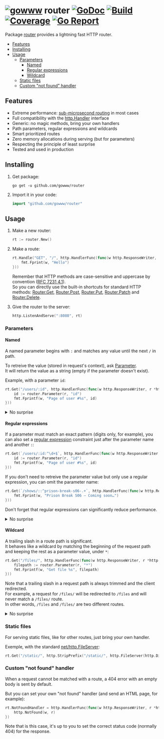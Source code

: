 # [![gowww](https://avatars.githubusercontent.com/u/18078923?s=20)](https://github.com/gowww) router [![GoDoc](https://godoc.org/github.com/gowww/router?status.svg)](https://godoc.org/github.com/gowww/router) [![Build](https://travis-ci.org/gowww/router.svg?branch=master)](https://travis-ci.org/gowww/router) [![Coverage](https://coveralls.io/repos/github/gowww/router/badge.svg?branch=master)](https://coveralls.io/github/gowww/router?branch=master) [![Go Report](https://goreportcard.com/badge/github.com/gowww/router)](https://goreportcard.com/report/github.com/gowww/router)

Package [router](https://godoc.org/github.com/gowww/router) provides a lightning fast HTTP router.

- [Features](#features)
- [Installing](#installing)
- [Usage](#usage)
  - [Parameters](#parameters)
    - [Named](#named)
    - [Regular expressions](#regular-expressions)
    - [Wildcard](#wildcard)
  - [Static files](#static-files)
  - [Custom "not found" handler](#custom-not-found-handler)

## Features

  - Extreme performance: [sub-microsecond routing](https://gist.github.com/arthurwhite/bb632f6b104deb2a50ce476c25f7bec2) in most cases
  - Full compatibility with the [http.Handler](https://golang.org/pkg/net/http/#Handler) interface
  - Generic: no magic methods, bring your own handlers
  - Path parameters, regular expressions and wildcards
  - Smart prioritized routes
  - Zero memory allocations during serving (but for parameters)
  - Respecting the principle of least surprise
  - Tested and used in production

## Installing

1. Get package:

	```Shell
	go get -u github.com/gowww/router
	````

2. Import it in your code:

	```Go
	import "github.com/gowww/router"
	```

## Usage

1. Make a new router:

	```Go
	rt := router.New()
	```

2. Make a route:

	```Go
	rt.Handle("GET", "/", http.HandlerFunc(func(w http.ResponseWriter, r *http.Request) {
		fmt.Fprint(w, "Hello")
	}))
	```

   Remember that HTTP methods are case-sensitive and uppercase by convention ([RFC 7231 4.1](https://tools.ietf.org/html/rfc7231#section-4.1)).  
   So you can directly use the built-in shortcuts for standard HTTP methods: [Router.Get](https://godoc.org/github.com/gowww/router#Router.Get), [Router.Post](https://godoc.org/github.com/gowww/router#Router.Post), [Router.Put](https://godoc.org/github.com/gowww/router#Router.Put), [Router.Patch](https://godoc.org/github.com/gowww/router#Router.Patch) and [Router.Delete](https://godoc.org/github.com/gowww/router#Router.Delete).

3. Give the router to the server:

	```Go
	http.ListenAndServe(":8080", rt)
	```

### Parameters

#### Named

A named parameter begins with `:` and matches any value until the next `/` in path.

To retreive the value (stored in request's context), ask [Parameter](https://godoc.org/github.com/gowww/router#Parameter).  
It will return the value as a string (empty if the parameter doesn't exist).

Example, with a parameter `id`:

```Go
rt.Get("/users/:id", http.HandlerFunc(func(w http.ResponseWriter, r *http.Request) {
	id := router.Parameter(r, "id")
	fmt.Fprintf(w, "Page of user #%s", id)
}))
```

<details>
  <summary>No surprise</summary>

  A parameter can be used on the same level as a static route, without conflict:

  ```Go
  rt.Get("/users/all", http.HandlerFunc(func(w http.ResponseWriter, r *http.Request) {
  	fmt.Fprint(w, "All users page")
  }))
  
  rt.Get("/users/:id", http.HandlerFunc(func(w http.ResponseWriter, r *http.Request) {
  	id := router.Parameter(r, "id")
  	fmt.Fprintf(w, "Page of user #%s", id)
  }))
  ```
</details>

#### Regular expressions

If a parameter must match an exact pattern (digits only, for example), you can also set a [regular expression](https://golang.org/pkg/regexp/syntax) constraint just after the parameter name and another `:`:

```Go
rt.Get(`/users/:id:^\d+$`, http.HandlerFunc(func(w http.ResponseWriter, r *http.Request) {
	id := router.Parameter(r, "id")
	fmt.Fprintf(w, "Page of user #%s", id)
}))
```

If you don't need to retreive the parameter value but only use a regular expression, you can omit the parameter name:

```Go
rt.Get(`/shows/::^prison-break-s06-.+`, http.HandlerFunc(func(w http.ResponseWriter, r *http.Request) {
	fmt.Fprint(w, "Prison Break S06 — Coming soon…")
}))
```

Don't forget that regular expressions can significantly reduce performance.

<details>
  <summary>No surprise</summary>

  A parameter with a regular expression can be used on the same level as a simple parameter, without conflict:

  ```Go
  rt.Get(`/users/:id:^\d+$`, http.HandlerFunc(func(w http.ResponseWriter, r *http.Request) {
  	id := router.Parameter(r, "id")
  	fmt.Fprintf(w, "Page of user #%s", id)
  }))
  
  rt.Get("/users/:name", http.HandlerFunc(func(w http.ResponseWriter, r *http.Request) {
  	name := router.Parameter(r, "name")
  	fmt.Fprintf(w, "Page of %s", name)
  }))
  ```
</details>

#### Wildcard

A trailing slash in a route path is significant.  
It behaves like a wildcard by matching the beginning of the request path and keeping the rest as a parameter value, under `*`:

```Go
rt.Get("/files/", http.HandlerFunc(func(w http.ResponseWriter, r *http.Request) {
	filepath := router.Parameter(r, "*")
	fmt.Fprintf(w, "Get file %s", filepath)
}))
```

Note that a trailing slash in a request path is always trimmed and the client redirected.  
For example, a request for `/files/` will be redirected to `/files` and will never match a `/files/` route.  
In other words, `/files` and `/files/` are two different routes.

<details>
  <summary>No surprise</summary>

  Deeper route paths with the same prefix as the wildcard will take precedence, without conflict:

  ```Go
  // Will match:
  // 	/files/one
  // 	/files/two
  // 	...
  rt.Get("/files/:name", http.HandlerFunc(func(w http.ResponseWriter, r *http.Request) {kv
  	name := router.Parameter(r, "name")
  	fmt.Fprintf(w, "Get root file #%s", name)
  }))
  
  // Will match:
  // 	/files/one/...
  // 	/files/two/...
  // 	...
  rt.Get("/files/", http.HandlerFunc(func(w http.ResponseWriter, r *http.Request) {
  	filepath := router.Parameter(r, "*")
  	fmt.Fprintf(w, "Get file %s", filepath)
  }))
  
  // Will match:
  // 	/files/movies/one
  // 	/files/movies/two
  // 	...
  rt.Get("/files/movies/:name", http.HandlerFunc(func(w http.ResponseWriter, r *http.Request) {
  	name := router.Parameter(r, "name")
  	fmt.Fprintf(w, "Get movie #%s", name)
  }))
  ```
</details>

### Static files

For serving static files, like for other routes, just bring your own handler.

Exemple, with the standard [net/http.FileServer](https://golang.org/pkg/net/http#FileServer):

```Go
rt.Get("/static/", http.StripPrefix("/static/", http.FileServer(http.Dir("static"))))
```

### Custom "not found" handler

When a request cannot be matched with a route, a 404 error with an empty body is sent by default.

But you can set your own "not found" handler (and send an HTML page, for example):

```Go
rt.NotFoundHandler = http.HandlerFunc(func(w http.ResponseWriter, r *http.Request) {
	http.NotFound(w, r)
})
```

Note that is this case, it's up to you to set the correct status code (normally 404) for the response.
